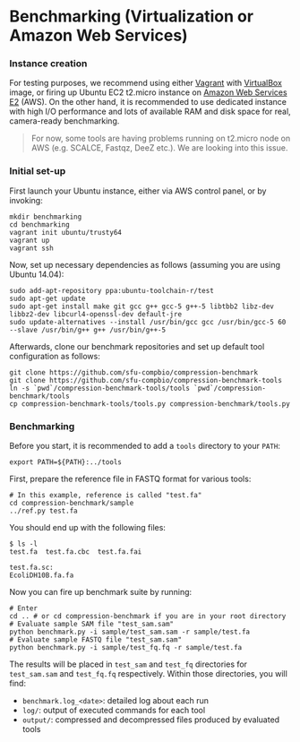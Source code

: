 # Benchmarking (Virtualization or Amazon Web Services)

### Instance creation

For testing purposes, we recommend using either [Vagrant](https://www.vagrantup.com) with [VirtualBox](https://www.virtualbox.org) image, or firing up Ubuntu EC2 t2.micro instance on [Amazon Web Services E2](https://aws.amazon.com/ec2/) (AWS). On the other hand, it is recommended to use dedicated instance with high I/O performance and lots of available RAM and disk space for real, camera-ready benchmarking.

> For now, some tools are having problems running on t2.micro node on AWS (e.g. SCALCE, Fastqz, DeeZ etc.). We are looking into this issue.

### Initial set-up

First launch your Ubuntu instance, either via AWS control panel, or by invoking:

```
mkdir benchmarking
cd benchmarking
vagrant init ubuntu/trusty64
vagrant up
vagrant ssh
```

Now, set up necessary dependencies as follows (assuming you are using Ubuntu 14.04):

```
sudo add-apt-repository ppa:ubuntu-toolchain-r/test
sudo apt-get update
sudo apt-get install make git gcc g++ gcc-5 g++-5 libtbb2 libz-dev libbz2-dev libcurl4-openssl-dev default-jre
sudo update-alternatives --install /usr/bin/gcc gcc /usr/bin/gcc-5 60 --slave /usr/bin/g++ g++ /usr/bin/g++-5
```

Afterwards, clone our benchmark repositories and set up default tool configuration as follows:

```
git clone https://github.com/sfu-compbio/compression-benchmark
git clone https://github.com/sfu-compbio/compression-benchmark-tools
ln -s `pwd`/compression-benchmark-tools/tools `pwd`/compression-benchmark/tools
cp compression-benchmark-tools/tools.py compression-benchmark/tools.py
```

### Benchmarking

Before you start, it is recommended to add a `tools` directory to your `PATH`:

```
export PATH=${PATH}:../tools
```

First, prepare the reference file in FASTQ format for various tools:

```
# In this example, reference is called "test.fa"
cd compression-benchmark/sample
../ref.py test.fa
```

You should end up with the following files:

```
$ ls -l
test.fa  test.fa.cbc  test.fa.fai

test.fa.sc:
EcoliDH10B.fa.fa
```

Now you can fire up benchmark suite by running:

```
# Enter
cd .. # or cd compression-benchmark if you are in your root directory
# Evaluate sample SAM file "test_sam.sam"
python benchmark.py -i sample/test_sam.sam -r sample/test.fa
# Evaluate sample FASTQ file "test_sam.sam"
python benchmark.py -i sample/test_fq.fq -r sample/test.fa
```

The results will be placed in `test_sam` and `test_fq` directories for `test_sam.sam` and `test_fq.fq` respectively.
Within those directories, you will find:

- `benchmark.log_<date>`: detailed log about each run
- `log/`: output of executed commands for each tool
- `output/`: compressed and decompressed files produced by evaluated tools
